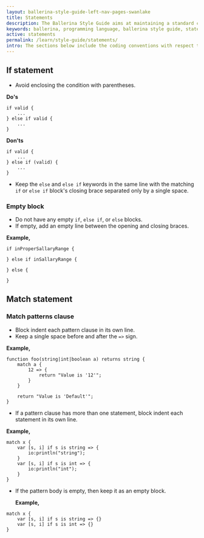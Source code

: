 ```yaml
---
layout: ballerina-style-guide-left-nav-pages-swanlake
title: Statements
description: The Ballerina Style Guide aims at maintaining a standard coding style among the Ballerina community. The Ballerina code formatting tools are based on this guide.
keywords: ballerina, programming language, ballerina style guide, statements
active: statements
permalink: /learn/style-guide/statements/
intro: The sections below include the coding conventions with respect to statements.
---
```


## If statement

* Avoid enclosing the condition with parentheses.
  
**Do's**

```ballerina
if valid {
    ...
} else if valid {
    ...
}
```
  
**Don'ts**


```ballerina
if valid {
    ...
} else if (valid) {
    ...
}
```

* Keep the `else` and `else if` keywords in the same line with the matching `if` or `else if` block's
  closing brace separated only by a single space.

### Empty block

* Do not have any empty `if`, `else if`, or `else` blocks.
* If empty, add an empty line between the opening and closing braces.
      
**Example,**

```ballerina
if inProperSallaryRange {
      
} else if inSallaryRange {
      
} else {
      
}
```

## Match statement

### Match patterns clause

* Block indent each pattern clause in its own line.
* Keep a single space before and after the `=>` sign.

**Example,**

```ballerina
function foo(string|int|boolean a) returns string {
    match a {
        12 => {
            return "Value is '12'";
        }
    }
  
    return "Value is 'Default'";
}
```

* If a pattern clause has more than one statement, block indent each statement in its own line.

**Example,**

```ballerina
match x {
    var [s, i] if s is string => {
        io:println("string");
    }
    var [s, i] if s is int => {
        io:println("int");
    }
}
```

* If the pattern body is empty, then keep it as an empty block.
  
  
  **Example,**

```ballerina
match x {
    var [s, i] if s is string => {}
    var [s, i] if s is int => {}
}
```
